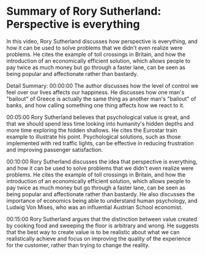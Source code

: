 # Summary of Rory Sutherland: Perspective is everything

In this video, Rory Sutherland discusses how perspective is everything, and how it can be used to solve problems that we didn't even realize were problems. He cites the example of toll crossings in Britain, and how the introduction of an economically efficient solution, which allows people to pay twice as much money but go through a faster lane, can be seen as being popular and affectionate rather than bastardy.

Detail Summary: 
00:00:00
The author discusses how the level of control we feel over our lives affects our happiness. He discusses how one man's "bailout" of Greece is actually the same thing as another man's "bailout" of banks, and how calling something one thing affects how we react to it.

00:05:00
Rory Sutherland believes that psychological value is great, and that we should spend less time looking into humanity's hidden depths and more time exploring the hidden shallows. He cites the Eurostar train example to illustrate his point. Psychological solutions, such as those implemented with red traffic lights, can be effective in reducing frustration and improving passenger satisfaction.

00:10:00
Rory Sutherland discusses the idea that perspective is everything, and how it can be used to solve problems that we didn't even realize were problems. He cites the example of toll crossings in Britain, and how the introduction of an economically efficient solution, which allows people to pay twice as much money but go through a faster lane, can be seen as being popular and affectionate rather than bastardy. He also discusses the importance of economics being able to understand human psychology, and Ludwig Von Mises, who was an influential Austrian School economist.

00:15:00
Rory Sutherland argues that the distinction between value created by cooking food and sweeping the floor is arbitrary and wrong. He suggests that the best way to create value is to be realistic about what we can realistically achieve and focus on improving the quality of the experience for the customer, rather than trying to change the reality.

